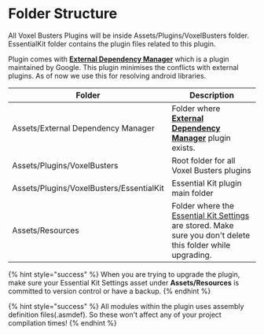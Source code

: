 # Folder Structure

All Voxel Busters Plugins will be inside Assets/Plugins/VoxelBusters folder. EssentialKit folder contains the plugin files related to this plugin.

Plugin comes with [**External Dependency Manager**](https://github.com/googlesamples/unity-jar-resolver) which is a plugin maintained by Google. This plugin minimises the conflicts with external plugins. As of now we use this for resolving android libraries.

| Folder                                   | Description                                                                                                                                       |
| ---------------------------------------- | ------------------------------------------------------------------------------------------------------------------------------------------------- |
| Assets/External Dependency Manager       | Folder where [**External Dependency Manager**](https://github.com/googlesamples/unity-jar-resolver) plugin exists.                                |
| Assets/Plugins/VoxelBusters              | Root folder for all Voxel Busters plugins                                                                                                         |
| Assets/Plugins/VoxelBusters/EssentialKit | Essential Kit plugin main folder                                                                                                                  |
| Assets/Resources                         | Folder where the [Essential Kit Settings](settings.md#essential-kit-settings) are stored. Make sure you don't delete this folder while upgrading. |

{% hint style="success" %}
When you are trying to upgrade the plugin, make sure your Essential Kit Settings asset under **Assets/Resources** is committed to version control or have a backup.
{% endhint %}

{% hint style="success" %}
All modules within the plugin uses assembly definition files(.asmdef). So these won't affect any of your project compilation times!
{% endhint %}
